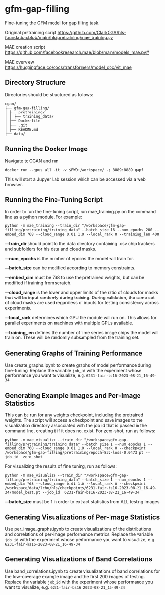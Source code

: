 # gfm-gap-filling
Fine-tuning the GFM model for gap filling task. 

Original pretraining script https://github.com/ClarkCGA/hls-foundation/blob/main/hls/pretraining/mae_training.py

MAE creation script https://github.com/facebookresearch/mae/blob/main/models_mae.py#

MAE overview https://huggingface.co/docs/transformers/model_doc/vit_mae  

## Directory Structure

Directories should be structured as follows:

```
cgan/
├── gfm-gap-filling/
│ ├── pretraining/
│ │ ├── training_data/
│ ├── Dockerfile
│ ├── .git
│ ├── README.md
├── data/
```

## Running the Docker Image

Navigate to CGAN and run 
```
docker run --gpus all -it -v $PWD:/workspace/ -p 8889:8889 gapf
```
This will start a Jupyer Lab session which can be accessed via a web browser.

## Running the Fine-Tuning Script

In order to run the fine-tuning script, run mae_training.py on the command line as a python module. For example:


```
python -m mae_training --train_dir "/workspace/gfm-gap-filling/pretraining/training_data" --batch_size 16 --num_epochs 200 --embed_dim 768 --cloud_range 0.01 1.0 --local_rank 0 --training_len 400
```
**--train_dir** should point to the data directory containing .csv chip trackers and subfolders for hls data and cloud masks.

**--num_epochs** is the number of epochs the model will train for.

**--batch_size** can be modified according to memory constraints.

**--embed_dim** must be 768 to use the pretrained weights, but can be modified if training from scratch.

**--cloud_range** is the lower and upper limits of the ratio of clouds for masks that will be input randomly during training. During validation, the same set of cloud masks are used regardless of inputs for testing consistency across experiments.

**--local_rank** determines which GPU the module will run on. This allows for parallel experiments on machines with multiple GPUs available.

**--training_len** defines the number of time series image chips the model will train on. These will be randomly subsampled from the training set.

## Generating Graphs of Training Performance

Use create_graphs.ipynb to create graphs of model performance during fine-tuning. Replace the variable `job_id` with the experiment whose performance you want to visualize, e.g. `6231-fair-bs16-2023-08-21_16-49-34`

## Generating Example Images and Per-Image Statistics

This can be run for any weights checkpoint, including the pretrained weights. The script will access a checkpoint and save images to the visualization directory assocciated with the job id that is passed in the command line, creating it if it does not exist. For zero-shot, run as follows:

```
python -m mae_visualize --train_dir "/workspace/gfm-gap-filling/pretraining/training_data" --batch_size 1 --num_epochs 1 --embed_dim 768 --cloud_range 0.01 1.0 --local_rank 0 --checkpoint /workspace/gfm-gap-filling/pretraining/epoch-832-loss-0.0473.pt --job_id  zero_shot
```

For visualizing the results of fine tuning, run as follows:

```
python -m mae_visualize --train_dir "/workspace/gfm-gap-filling/pretraining/training_data" --batch_size 1 --num_epochs 1 --embed_dim 768 --cloud_range 0.01 1.0 --local_rank 0 --checkpoint /workspace/data/lchu/hls/checkpoints/6231-fair-bs16-2023-08-21_16-49-34/model_best.pt --job_id  6231-fair-bs16-2023-08-21_16-49-34
```

**--batch_size** must be 1 in order to extract statistics from ALL testing images

## Generating Visualizations of Per-Image Statistics

Use per_image_graphs.ipynb to create visualizations of the distributions and correlations of per-image performance metrics. Replace the variable `job_id` with the experiment whose performance you want to visualize, e.g. `6231-fair-bs16-2023-08-21_16-49-34`

## Generating Visualizations of Band Correlations

Use band_correlations.ipynb to create visualizations of band correlations for the low-coverage example image and the first 200 images of testing. Replace the variable `job_id` with the experiment whose performance you want to visualize, e.g. `6231-fair-bs16-2023-08-21_16-49-34`